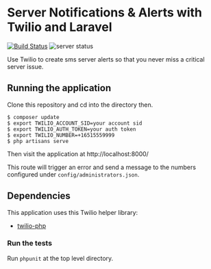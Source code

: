 # Server Notifications & Alerts with Twilio and Laravel

[![Build Status](https://travis-ci.org/TwilioDevEd/server-notifications-laravel.svg?branch=master)](https://travis-ci.org/TwilioDevEd/server-notifications-laravel)
![server status](http://howtodocs.s3.amazonaws.com/new-relic-monitor.png "Server notifications")

Use Twilio to create sms server alerts so that you never miss a critical server issue.

## Running the application

Clone this repository and cd into the directory then.

```
$ composer update
$ export TWILIO_ACCOUNT_SID=your account sid
$ export TWILIO_AUTH_TOKEN=your auth token
$ export TWILIO_NUMBER=+16515559999
$ php artisans serve
```

Then visit the application at http://localhost:8000/

This route will trigger an error and send a message to the numbers
configured under `config/administrators.json`.

## Dependencies

This application uses this Twilio helper library:
* [twilio-php](https://github.com/twilio/twilio-php)

### Run the tests

Run `phpunit` at the top level directory.
